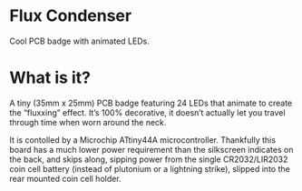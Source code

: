 # Flux Condenser
Cool PCB badge with animated LEDs.

# What is it?

A tiny (35mm x 25mm) PCB badge featuring 24 LEDs that animate to create the “fluxxing” effect. It’s 100% decorative, it doesn’t actually let you travel through time when worn around the neck.

It is contolled by a Microchip ATtiny44A microcontroller. Thankfully this board has a much lower power requirement than the silkscreen indicates on the back, and skips along, sipping power from the single CR2032/LIR2032 coin cell battery (instead of plutonium or a lightning strike), slipped into the rear mounted coin cell holder.
